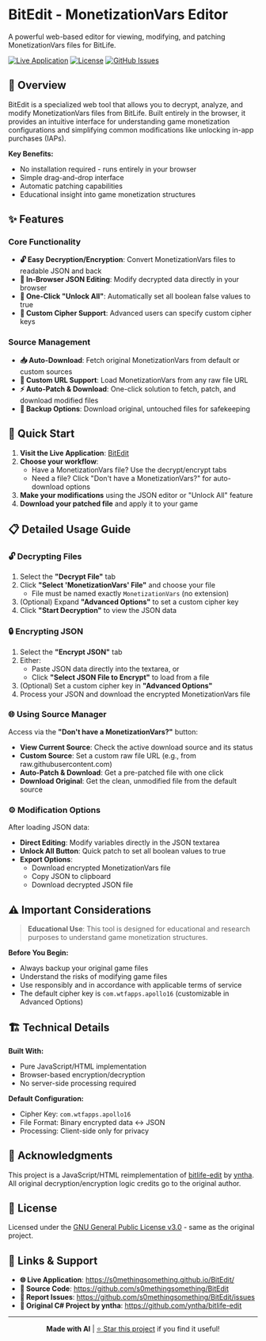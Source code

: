 # BitEdit - MonetizationVars Editor

A powerful web-based editor for viewing, modifying, and patching MonetizationVars files for BitLife.

[![Live Application](https://img.shields.io/badge/🌐_Live_App-Available-brightgreen)](https://s0methingsomething.github.io/BitEdit/)
[![License](https://img.shields.io/badge/License-GPL_v3.0-blue.svg)](LICENSE)
[![GitHub Issues](https://img.shields.io/github/issues/s0methingsomething/BitEdit)](https://github.com/s0methingsomething/BitEdit/issues)

## 🎯 Overview

BitEdit is a specialized web tool that allows you to decrypt, analyze, and modify MonetizationVars files from BitLife. Built entirely in the browser, it provides an intuitive interface for understanding game monetization configurations and simplifying common modifications like unlocking in-app purchases (IAPs).

**Key Benefits:**
- No installation required - runs entirely in your browser
- Simple drag-and-drop interface
- Automatic patching capabilities
- Educational insight into game monetization structures

## ✨ Features

### Core Functionality
- **🔓 Easy Decryption/Encryption**: Convert MonetizationVars files to readable JSON and back
- **📝 In-Browser JSON Editing**: Modify decrypted data directly in your browser
- **🎯 One-Click "Unlock All"**: Automatically set all boolean false values to true
- **🔑 Custom Cipher Support**: Advanced users can specify custom cipher keys

### Source Management
- **📥 Auto-Download**: Fetch original MonetizationVars from default or custom sources
- **🔗 Custom URL Support**: Load MonetizationVars from any raw file URL
- **⚡ Auto-Patch & Download**: One-click solution to fetch, patch, and download modified files
- **💾 Backup Options**: Download original, untouched files for safekeeping

## 🚀 Quick Start

1. **Visit the Live Application**: [BitEdit](https://s0methingsomething.github.io/BitEdit/)
2. **Choose your workflow**:
   - Have a MonetizationVars file? Use the decrypt/encrypt tabs
   - Need a file? Click "Don't have a MonetizationVars?" for auto-download options
3. **Make your modifications** using the JSON editor or "Unlock All" feature
4. **Download your patched file** and apply it to your game

## 📋 Detailed Usage Guide

### 🔓 Decrypting Files

1. Select the **"Decrypt File"** tab
2. Click **"Select 'MonetizationVars' File"** and choose your file
   - File must be named exactly `MonetizationVars` (no extension)
3. (Optional) Expand **"Advanced Options"** to set a custom cipher key
4. Click **"Start Decryption"** to view the JSON data

### 🔒 Encrypting JSON

1. Select the **"Encrypt JSON"** tab
2. Either:
   - Paste JSON data directly into the textarea, or
   - Click **"Select JSON File to Encrypt"** to load from a file
3. (Optional) Set a custom cipher key in **"Advanced Options"**
4. Process your JSON and download the encrypted MonetizationVars file

### 🌐 Using Source Manager

Access via the **"Don't have a MonetizationVars?"** button:

- **View Current Source**: Check the active download source and its status
- **Custom Source**: Set a custom raw file URL (e.g., from raw.githubusercontent.com)
- **Auto-Patch & Download**: Get a pre-patched file with one click
- **Download Original**: Get the clean, unmodified file from the default source

### ⚙️ Modification Options

After loading JSON data:
- **Direct Editing**: Modify variables directly in the JSON textarea
- **Unlock All Button**: Quick patch to set all boolean values to true
- **Export Options**:
  - Download encrypted MonetizationVars file
  - Copy JSON to clipboard
  - Download decrypted JSON file

## ⚠️ Important Considerations

> **Educational Use**: This tool is designed for educational and research purposes to understand game monetization structures.

**Before You Begin:**
- Always backup your original game files
- Understand the risks of modifying game files
- Use responsibly and in accordance with applicable terms of service
- The default cipher key is `com.wtfapps.apollo16` (customizable in Advanced Options)

## 🏗️ Technical Details

**Built With:**
- Pure JavaScript/HTML implementation
- Browser-based encryption/decryption
- No server-side processing required

**Default Configuration:**
- Cipher Key: `com.wtfapps.apollo16`
- File Format: Binary encrypted data ↔ JSON
- Processing: Client-side only for privacy

## 🙏 Acknowledgments

This project is a JavaScript/HTML reimplementation of [bitlife-edit](https://github.com/yntha/bitlife-edit) by [yntha](https://github.com/yntha). All original decryption/encryption logic credits go to the original author.

## 📜 License

Licensed under the [GNU General Public License v3.0](LICENSE) - same as the original project.

## 🔗 Links & Support

- **🌐 Live Application**: https://s0methingsomething.github.io/BitEdit/
- **📁 Source Code**: https://github.com/s0methingsomething/BitEdit
- **🐛 Report Issues**: https://github.com/s0methingsomething/BitEdit/issues
- **🎯 Original C# Project by yntha**: https://github.com/yntha/bitlife-edit

---

<div align="center">

**Made with AI** | [⭐ Star this project](https://github.com/s0methingsomething/BitEdit) if you find it useful!

</div>
